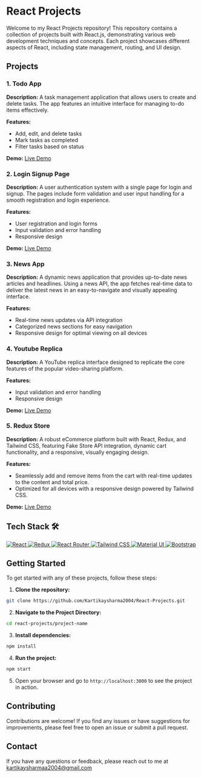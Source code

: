 # React Projects

Welcome to my React Projects repository! This repository contains a collection of projects built with React.js, demonstrating various web development techniques and concepts. Each project showcases different aspects of React, including state management, routing, and UI design.

## Projects

### 1. Todo App
**Description:** A task management application that allows users to create and delete tasks. The app features an intuitive interface for managing to-do items effectively.

**Features:**
- Add, edit, and delete tasks
- Mark tasks as completed
- Filter tasks based on status

**Demo:** [Live Demo](https://todotaskzone.netlify.app/)

### 2. Login Signup Page
**Description:** A user authentication system with a single page for login and signup. The pages include form validation and user input handling for a smooth registration and login experience.

**Features:**
- User registration and login forms
- Input validation and error handling
- Responsive design

**Demo:** [Live Demo](https://loginsignuphub.netlify.app/)

### 3. News App
**Description:** A dynamic news application that provides up-to-date news articles and headlines. Using a news API, the app fetches real-time data to deliver the latest news in an easy-to-navigate and visually appealing interface.

**Features:**
- Real-time news updates via API integration
- Categorized news sections for easy navigation
- Responsive design for optimal viewing on all devices

 ### 4. Youtube Replica
**Description:** A YouTube replica interface designed to replicate the core features of the popular video-sharing platform.

**Features:**
- Input validation and error handling
- Responsive design

**Demo:** [Live Demo](https://youttubereplica.netlify.app/)

 ### 5. Redux Store
**Description:** 
A robust eCommerce platform built with React, Redux, and Tailwind CSS, featuring Fake Store API integration, dynamic cart functionality, and a responsive, visually engaging design.

**Features:**
- Seamlessly add and remove items from the cart with real-time updates to the content and total price.
- Optimized for all devices with a responsive design powered by Tailwind CSS.

**Demo:** [Live Demo](https://reduxstoreapp.netlify.app/)

## Tech Stack 🛠️
<a href="https://react.dev/" target="_blank" rel="noreferrer">
    <img src="https://img.shields.io/badge/react-black.svg?style=for-the-badge&logo=react&logoColor=%2361DAFB&color=black" alt="React" />
  </a>
   <a href="https://redux.js.org/" target="_blank" rel="noreferrer">
  <img src="https://img.shields.io/badge/redux-764ABC.svg?style=for-the-badge&logo=redux&logoColor=white" alt="Redux" />
</a>
<a href="https://reactrouter.com/" target="_blank" rel="noreferrer">
  <img src="https://img.shields.io/badge/react%20router-CA4245.svg?style=for-the-badge&logo=react-router&logoColor=white" alt="React Router" />
 <a href="https://tailwindcss.com/" target="_blank" rel="noreferrer">
    <img src="https://img.shields.io/badge/tailwindcss-%2338B2AC.svg?style=for-the-badge&logo=tailwind-css&logoColor=white" alt="Tailwind CSS" />
  </a>
  <a href="https://mui.com/material-ui/" target="_blank" rel="noreferrer">
    <img src="https://img.shields.io/badge/material_ui-%230081CB.svg?style=for-the-badge&logo=mui&logoColor=white&color=0081CB" alt="Material UI" />
  </a>
  <a href="https://getbootstrap.com/" target="_blank" rel="noreferrer">
<img src="https://img.shields.io/badge/bootstrap-%238511FA.svg?style=for-the-badge&logo=bootstrap&logoColor=white" alt="Bootstrap" />
  </a>

## Getting Started

To get started with any of these projects, follow these steps:

1. **Clone the repository:**
 
```bash
git clone https://github.com/Kartikaysharma2004/React-Projects.git
```

2. **Navigate to the Project Directory:**
   
```bash
cd react-projects/project-name
```

3. **Install dependencies:**

```bash
npm install
```

4. **Run the project:**
```bash
npm start
```

5. Open your browser and go to `http://localhost:3000` to see the project in action.

## Contributing
Contributions are welcome! If you find any issues or have suggestions for improvements, please feel free to open an issue or submit a pull request.

## Contact
If you have any questions or feedback, please reach out to me at kartikaysharmaa2004@gmail.com
